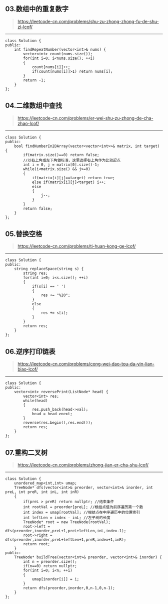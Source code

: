 ## 03.数组中的重复数字  
>https://leetcode-cn.com/problems/shu-zu-zhong-zhong-fu-de-shu-zi-lcof/  
***  
```
class Solution {
public:
    int findRepeatNumber(vector<int>& nums) {
        vector<int> count(nums.size());
        for(int i=0; i<nums.size(); ++i)
        {
            count[nums[i]]++;
            if(count[nums[i]]>1) return nums[i];
        }
        return -1;
    }
};
```  
## 04.二维数组中查找  
>https://leetcode-cn.com/problems/er-wei-shu-zu-zhong-de-cha-zhao-lcof/  
***  
```
class Solution {
public:
    bool findNumberIn2DArray(vector<vector<int>>& matrix, int target) {
        if(matrix.size()==0) return false;
        //以右上角或左下角做标准，这里选择右上角作为比较起点
        int i = 0, j = matrix[0].size()-1;
        while(i<matrix.size() && j>=0)
        {
            if(matrix[i][j]==target) return true;
            else if(matrix[i][j]<target) i++;
            else
            {
                j--;
            }
        }
        return false;
    }
};
```  
## 05.替换空格
>https://leetcode-cn.com/problems/ti-huan-kong-ge-lcof/  
***  
```
class Solution {
public:
    string replaceSpace(string s) {
        string res;
        for(int i=0; i<s.size(); ++i)
        {
            if(s[i] == ' ')
            {
                res += "%20";
            }
            else
            {
                res += s[i];
            }
        }
        return res;
    }
};
```  
## 06.逆序打印链表  
>https://leetcode-cn.com/problems/cong-wei-dao-tou-da-yin-lian-biao-lcof/  
***
```
class Solution {
public:
    vector<int> reversePrint(ListNode* head) {
        vector<int> res;
        while(head)
        {
            res.push_back(head->val);
            head = head->next;
        }
        reverse(res.begin(),res.end());
        return res;
    }
};
```  
## 07.重构二叉树  
>https://leetcode-cn.com/problems/zhong-jian-er-cha-shu-lcof/  
***
```
class Solution {
    unordered_map<int,int> umap;
    TreeNode* dfs(vector<int>& preorder, vector<int>& inorder, int preL, int preR, int inL, int inR)
    {
        if(preL > preR) return nullptr; //结束条件
        int rootVal = preorder[preL]; //根结点值为前序遍历第一个数
        int index = umap[rootVal]; //根结点在中序遍历中的位置索引
        int leftLen = index - inL; //左子树的长度
        TreeNode* root = new TreeNode(rootVal);
        root->left = dfs(preorder,inorder,preL+1,preL+leftLen,inL,index-1);
        root->right = dfs(preorder,inorder,preL+leftLen+1,preR,index+1,inR);
        return root;
    }
public:
    TreeNode* buildTree(vector<int>& preorder, vector<int>& inorder) {
        int n = preorder.size();
        if(n==0) return nullptr;
        for(int i=0; i<n; ++i)
        {
            umap[inorder[i]] = i;
        }
        return dfs(preorder,inorder,0,n-1,0,n-1);
    }
};
```